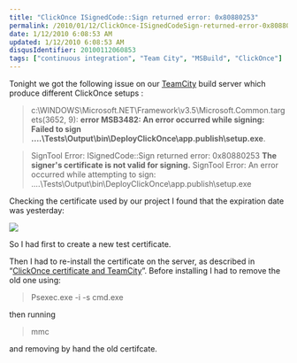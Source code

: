 ```yaml
---
title: "ClickOnce ISignedCode::Sign returned error: 0x80880253"
permalink: /2010/01/12/ClickOnce-ISignedCodeSign-returned-error-0x80880253/
date: 1/12/2010 6:08:53 AM
updated: 1/12/2010 6:08:53 AM
disqusIdentifier: 20100112060853
tags: ["continuous integration", "Team City", "MSBuild", "ClickOnce"]
---
```

Tonight we got the following issue on our [TeamCity](http://www.jetbrains.com/teamcity/index.html) build server which produce different ClickOnce setups :

> c:\WINDOWS\Microsoft.NET\Framework\v3.5\Microsoft.Common.targets(3652, 9): **error MSB3482: An error occurred while signing: Failed to sign ..\..\Tests\Output\bin\DeployClickOnce\app.publish\setup.exe**.
<!-- more -->
> SignTool Error: ISignedCode::Sign returned error: 0x80880253
> **The signer's certificate is not valid for signing.**
> SignTool Error: An error occurred while attempting to sign: ..\..\Tests\Output\bin\DeployClickOnce\app.publish\setup.exe

Checking the certificate used by our project I found that the expiration date was yesterday:

![](/images/4267117780_617c4d5071_o1_2F2A08B4.png) 

So I had first to create a new test certificate.

Then I had to re-install the certificate on the server, as described in “[ClickOnce certificate and TeamCity](http://weblogs.asp.net/lkempe/archive/2009/11/02/clickonce-certificate-and-teamcity.aspx)”. Before installing I had to remove the old one using:

> Psexec.exe -i -s cmd.exe

then running

> mmc

and removing by hand the old certifcate.
